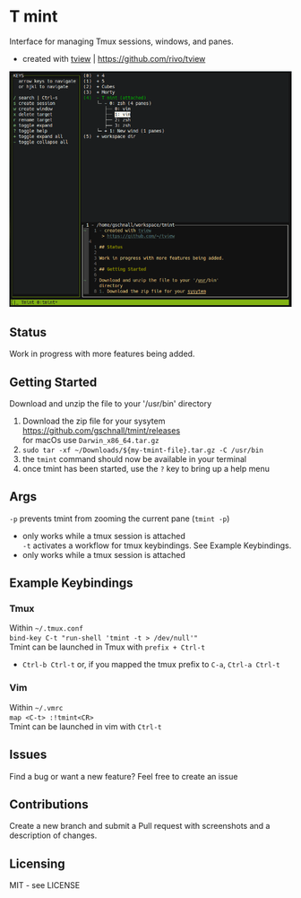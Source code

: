 # T mint
Interface for managing Tmux sessions, windows, and panes.
- created with [tview](https://github.com/rivo/tview) | https://github.com/rivo/tview
 
![tmint screenshot](./readme_screenshots/tmint_1.png?raw=true "T mint")

## Status

Work in progress with more features being added.

## Getting Started

Download and unzip the file to your '/usr/bin' directory
1. Download the zip file for your sysytem
https://github.com/gschnall/tmint/releases  
for macOs use `Darwin_x86_64.tar.gz`
3. `sudo tar -xf ~/Downloads/${my-tmint-file}.tar.gz -C /usr/bin`
3. the `tmint` command should now be available in your terminal
4. once tmint has been started, use the `?` key to bring up a help menu 

## Args
`-p` prevents tmint from zooming the current pane (`tmint -p`)  
- only works while a tmux session is attached  
`-t` activates a workflow for tmux keybindings. See Example Keybindings.  
- only works while a tmux session is attached

## Example Keybindings

### Tmux
Within `~/.tmux.conf`  
`bind-key C-t "run-shell 'tmint -t > /dev/null'"`  
Tmint can be launched in Tmux with `prefix + Ctrl-t`  
- `Ctrl-b Ctrl-t` or, if you mapped the tmux prefix to `C-a`, `Ctrl-a Ctrl-t`

### Vim
Within `~/.vmrc`  
`map <C-t> :!tmint<CR>`  
Tmint can be launched in vim with `Ctrl-t`

## Issues

Find a bug or want a new feature? Feel free to create an issue 

## Contributions

Create a new branch and submit a Pull request with screenshots and a description of changes.

## Licensing

MIT - see LICENSE

